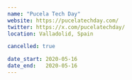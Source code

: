 ```yaml
---
name: "Pucela Tech Day"
website: https://pucelatechday.com/
twitter: https://x.com/pucelatechday/
location: Valladolid, Spain

cancelled: true

date_start: 2020-05-16
date_end:   2020-05-16
---
```

